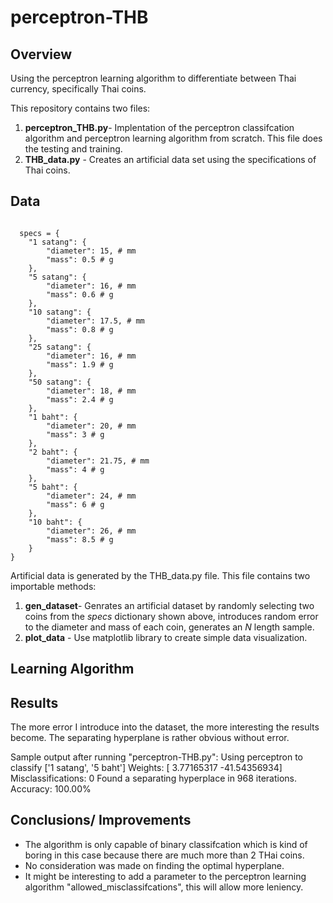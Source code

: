 # perceptron-THB

## Overview
Using the perceptron learning algorithm to differentiate between Thai currency, specifically Thai coins.

This repository contains two files:
<ol>
  <li><strong>perceptron_THB.py</strong>- Implentation of the perceptron classifcation algorithm and perceptron learning algorithm from scratch.  This file does the testing and training.</li> 
  <li><strong>THB_data.py</strong> - Creates an artificial data set using the specifications of Thai coins.</li> 
</ol>

## Data

<code>
  specs = {
    "1 satang": {
        "diameter": 15, # mm
        "mass": 0.5 # g
    },
    "5 satang": {
        "diameter": 16, # mm
        "mass": 0.6 # g
    },
    "10 satang": {
        "diameter": 17.5, # mm
        "mass": 0.8 # g
    },
    "25 satang": {
        "diameter": 16, # mm
        "mass": 1.9 # g
    },
    "50 satang": {
        "diameter": 18, # mm
        "mass": 2.4 # g
    },
    "1 baht": {
        "diameter": 20, # mm
        "mass": 3 # g
    },
    "2 baht": {
        "diameter": 21.75, # mm
        "mass": 4 # g
    },
    "5 baht": {
        "diameter": 24, # mm
        "mass": 6 # g
    },
    "10 baht": {
        "diameter": 26, # mm
        "mass": 8.5 # g
    }
}
</code>

Artificial data is generated by the THB_data.py file.  This file contains two importable methods:
<ol>
    <li><strong>gen_dataset</strong>- Genrates an artificial dataset by randomly selecting two coins from the <i>specs</i> dictionary shown above, introduces random error to the diameter and mass of each coin, generates an <i>N</i> length sample.</li> 
  <li><strong>plot_data</strong> - Use matplotlib library to create simple data visualization.</li> 
</ol>

## Learning Algorithm

## Results

The more error I introduce into the dataset, the more interesting the results become.  The separating hyperplane is rather obvious without error.

Sample output after running "perceptron-THB.py":
Using perceptron to classify ['1 satang', '5 baht']
Weights:  [  3.77165317 -41.54356934]
Misclassifications:  0
Found a separating hyperplace in 968 iterations.
Accuracy:  100.00%

## Conclusions/ Improvements
<ul>
  <li>The algorithm is only capable of binary classifcation which is kind of boring in this case because there are much more than 2 THai coins.</li>
  <li>No consideration was made on finding the optimal hyperplane.</li>
  <li>It might be interesting to add a parameter to the perceptron learning algorithm "allowed_misclassifcations", this will allow more leniency.</li>
</ul>

